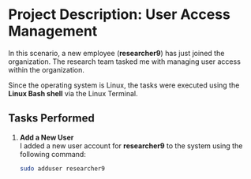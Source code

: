 # **Project Description: User Access Management**

In this scenario, a new employee (**researcher9**) has just joined the organization. The research team tasked me with managing user access within the organization. 

Since the operating system is Linux, the tasks were executed using the **Linux Bash shell** via the Linux Terminal.

## **Tasks Performed**

1. **Add a New User**  
   I added a new user account for **researcher9** to the system using the following command:  
   ```bash
   sudo adduser researcher9
   ```
   

